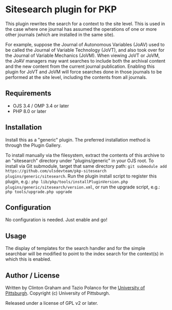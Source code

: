 # Sitesearch plugin for PKP

This plugin rewrites the search for a context to the site level.  This is used in the case where one journal has assumed the operations of one or more other journals (which are installed in the same site).

For example, suppose the Journal of Autonomous Variables (JoAV) used to be called the Journal of Variable Technology (JoVT), and also took over for the Journal of Variable Mechanics (JoVM).  When viewing JoVT or JoVM, the JoAV managers may want searches to include both the archival content and the new content from the current journal publication.  Enabling this plugin for JoVT and JoVM will force searches done in those journals to be performed at the site level, including the contents from all journals.

## Requirements

* OJS 3.4 / OMP 3.4 or later
* PHP 8.0 or later

## Installation

Install this as a "generic" plugin. The preferred installation method is through the Plugin Gallery.

To install manually via the filesystem, extract the contents of this archive to an "sitesearch" directory under "plugins/generic" in your OJS root.  To install via Git submodule, target that same directory path: `git submodule add https://github.com/ulsdevteam/pkp-sitesearch plugins/generic/sitesearch`.  Run the plugin install script to register this plugin, e.g.: `php lib/pkp/tools/installPluginVersion.php plugins/generic/sitesearch/version.xml`, or run the upgrade script, e.g.: `php tools/upgrade.php upgrade`

## Configuration

No configuration is needed.  Just enable and go!

## Usage

The display of templates for the search handler and for the simple searchbar will be modified to point to the index search for the context(s) in which this is enabled.

## Author / License

Written by Clinton Graham and Tazio Polanco for the [University of Pittsburgh](http://www.pitt.edu).  Copyright (c) University of Pittsburgh.

Released under a license of GPL v2 or later.
